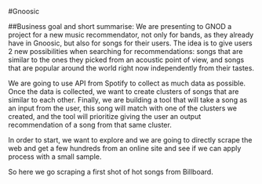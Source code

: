 #Gnoosic

##Business goal and short summarise:
We are presenting to GNOD a project for a new music recommendator, not only for bands, as they already have in Gnoosic, but also for songs for their users. The idea is to give users 2 new possibilities when searching for recommendations: songs that are similar to the ones they picked from an acoustic point of view, and songs that are popular around the world right now independently from their tastes.

We are going to use API from Spotify to collect as much data as possible. Once the data is collected, we want to create clusters of songs that are similar to each other. Finally, we are building a tool that will take a song as an input from the user, this song will match with one of the clusters we created, and the tool will prioritize giving the user an output recommendation of a song from that same cluster.

In order to start, we want to explore and we are going to directly scrape the web and get a few hundreds from an online site and see if we can apply process with a small sample.

So here we go scraping a first shot of hot songs from Billboard.
